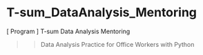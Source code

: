 # T-sum_DataAnalysis_Mentoring

[ Program ] T-sum Data Analysis Mentoring

>> Data Analysis Practice for Office Workers with Python
